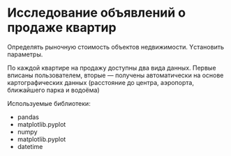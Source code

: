 # Исследование объявлений о продаже квартир
Oпределять рыночную стоимость объектов недвижимости. Yстановить параметры.

По каждой квартире на продажу доступны два вида данных. Первые вписаны пользователем, вторые — получены автоматически на основе картографических данных (расстояние до центра, аэропорта, ближайшего парка и водоёма)

Используемые библиотеки:
- pandas 
- matplotlib.pyplot 
- numpy
- matplotlib.pyplot 
- datetime
